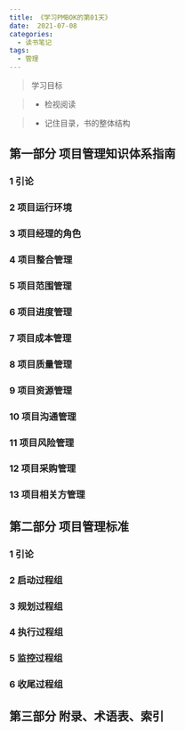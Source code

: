 ```yaml
---
title: 《学习PMBOK的第01天》
date:  2021-07-08
categories:
  - 读书笔记
tags:
  - 管理
---
```


> 学习目标

> - 检视阅读

> - 记住目录，书的整体结构

## 第一部分 项目管理知识体系指南

### 1 引论

### 2 项目运行环境

### 3 项目经理的角色

### 4 项目整合管理

### 5 项目范围管理

### 6 项目进度管理

### 7 项目成本管理

### 8 项目质量管理

### 9 项目资源管理

### 10 项目沟通管理

### 11 项目风险管理

### 12 项目采购管理

### 13 项目相关方管理

## 第二部分 项目管理标准

### 1 引论

### 2 启动过程组

### 3 规划过程组

### 4 执行过程组

### 5 监控过程组

### 6 收尾过程组

## 第三部分 附录、术语表、索引